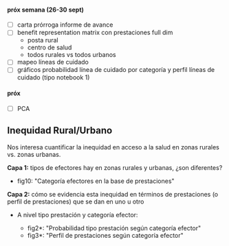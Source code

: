 #### próx semana (26-30 sept)

- [ ] carta prórroga informe de avance
- [ ] benefit representation matrix con prestaciones full dim
  - posta rural
  - centro de salud
  - todos rurales vs todos urbanos
- [ ] mapeo líneas de cuidado
- [ ] gráficos probabilidad línea de cuidado por categoría y perfil líneas de cuidado (tipo notebook 1)

#### próx

- [ ] PCA

## Inequidad Rural/Urbano

Nos interesa cuantificar la inequidad en acceso a la salud en zonas rurales vs. zonas urbanas.

**Capa 1:** tipos de efectores hay en zonas rurales y urbanas, ¿son diferentes?

- fig10: "Categoría efectores en la base de prestaciones"

**Capa 2:** cómo se evidencia esta inequidad en términos de prestaciones (o perfil de prestaciones) que se dan en uno u otro

- A nivel tipo prestación y categoría efector:

  - fig2\*: "Probabilidad tipo prestación según categoría efector"
  - fig3\*: "Perfil de prestaciones según categoría efector"
